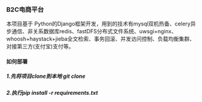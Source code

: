 ### B2C电商平台
本项目基于 Python的Django框架开发，用到的技术有mysql双机热备、celery异步通信、非关系数据库redis、fastDFS分布式文件系统、uwsgi+nginx、whoosh+haystack+jieba全文检索、事务回滚、并发访问控制、负载均衡集群、对接第三方(支付宝)支付等。<br>
#### 如何部署
##### 1.先将项目clone到本地 git clone 
##### 2.执行pip install -r requirements.txt
